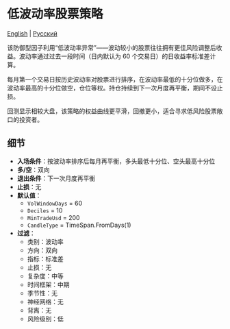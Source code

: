 # 低波动率股票策略
[English](README.md) | [Русский](README_ru.md)

该防御型因子利用“低波动率异常”——波动较小的股票往往拥有更佳风险调整后收益。波动率通过过去一段时间（日内默认为 60 个交易日）的日收益率标准差计算。

每月第一个交易日按历史波动率对股票进行排序，在波动率最低的十分位做多，在波动率最高的十分位做空，仓位等权。持仓持续到下一次月度再平衡，期间不设止损。

回测显示相较大盘，该策略的权益曲线更平滑，回撤更小，适合寻求低风险股票敞口的投资者。

## 细节

- **入场条件**：按波动率排序后每月再平衡，多头最低十分位、空头最高十分位
- **多/空**：双向
- **退出条件**：下一次月度再平衡
- **止损**：无
- **默认值**：
  - `VolWindowDays` = 60
  - `Deciles` = 10
  - `MinTradeUsd` = 200
  - `CandleType` = TimeSpan.FromDays(1)
- **过滤**：
  - 类别：波动率
  - 方向：双向
  - 指标：标准差
  - 止损：无
  - 复杂度：中等
  - 时间框架：中期
  - 季节性：无
  - 神经网络：无
  - 背离：无
  - 风险级别：低
